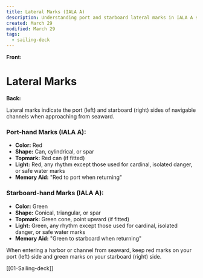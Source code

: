 ```yaml
---
title: Lateral Marks (IALA A)
description: Understanding port and starboard lateral marks in IALA A system
created: March 29
modified: March 29
tags:
  - sailing-deck
---
```


**Front:**
# Lateral Marks

**Back:**
<p>Lateral marks indicate the port (left) and starboard (right) sides of navigable channels when approaching from seaward.</p>

<div class="mark-section">
  <h3>Port-hand Marks (IALA A):</h3>
  <ul>
    <li><strong>Color:</strong> Red</li>
    <li><strong>Shape:</strong> Can, cylindrical, or spar</li>
    <li><strong>Topmark:</strong> Red can (if fitted)</li>
    <li><strong>Light:</strong> Red, any rhythm except those used for cardinal, isolated danger, or safe water marks</li>
    <li><strong>Memory Aid:</strong> "Red to port when returning"</li>
  </ul>
</div>

<div class="mark-section">
  <h3>Starboard-hand Marks (IALA A):</h3>
  <ul>
    <li><strong>Color:</strong> Green</li>
    <li><strong>Shape:</strong> Conical, triangular, or spar</li>
    <li><strong>Topmark:</strong> Green cone, point upward (if fitted)</li>
    <li><strong>Light:</strong> Green, any rhythm except those used for cardinal, isolated danger, or safe water marks</li>
    <li><strong>Memory Aid:</strong> "Green to starboard when returning"</li>
  </ul>
</div>

<p>When entering a harbor or channel from seaward, keep red marks on your port (left) side and green marks on your starboard (right) side.</p>

[[01-Sailing-deck]]
